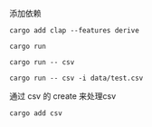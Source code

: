 
添加依赖
```6502 assembly
cargo add clap --features derive
```

```6502 assembly
cargo run
```

```6502 assembly
cargo run -- csv
```

```6502 assembly
cargo run -- csv -i data/test.csv
```
通过 csv 的 create 来处理csv
```6502 assembly
cargo add csv 
```